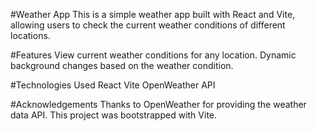 #Weather App
       This is a simple weather app built with React and Vite, allowing users to check the current weather conditions of different locations.

#Features
    View current weather conditions for any location.
    Dynamic background changes based on the weather condition.


#Technologies Used
  React
  Vite
  OpenWeather API



#Acknowledgements
  Thanks to OpenWeather for providing the weather data API.
  This project was bootstrapped with Vite.
